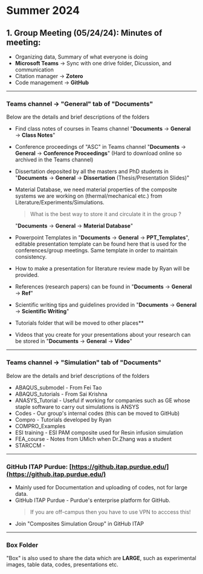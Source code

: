 # Summer 2024

## 1. Group Meeting (05/24/24): Minutes of meeting:
* Organizing data, Summary of what everyone is doing
* **Microsoft Teams** $\rightarrow$ Sync with one drive folder, Dicussion, and communication
* Citation manager $\rightarrow$ **Zotero**
* Code management $\rightarrow$ **GitHub**
___
### Teams channel $\rightarrow$ "**General**" tab of "**Documents**" 
Below are the details and brief descriptions of the folders 

* Find class notes of courses in Teams channel "**Documents** $\rightarrow$ **General** $\rightarrow$ **Class Notes**"
* Conference proceedings of "ASC" in Teams channel "**Documents** $\rightarrow$ **General** $\rightarrow$ **Conference Proceedings**" (Hard to download online so archived in the Teams channel)
* Dissertation deposited by all the masters and PhD students in "**Documents** $\rightarrow$ **General** $\rightarrow$ **Dissertation** (Thesis/Presentation Slides)"
* Material Database, we need material properties of the composite systems we are working on (thermal/mechanical etc.) from Literature/Experiments/Simulations.
  > What is the best way to store it and circulate it in the group ?
  
  "**Documents** $\rightarrow$ **General** $\rightarrow$ **Material Database**"
* Powerpoint Templates in "**Documents** $\rightarrow$ **General** $\rightarrow$ **PPT_Templates**", editable presentation template can be found here that is used for the conferences/group meetings. Same template in order to maintain consistency.
* How to make a presentation for literature review made by Ryan will be provided.
* References (research papers) can be found in "**Documents** $\rightarrow$ **General** $\rightarrow$ **Ref**"
* Scientific writing tips and guidelines provided in "**Documents** $\rightarrow$ **General** $\rightarrow$ **Scientific Writing**"
* Tutorials folder that will be moved to other places**
* Videos that you create for your presentations about your research can be stored in "**Documents** $\rightarrow$ **General** $\rightarrow$ **Video**"

___
### Teams channel $\rightarrow$ "**Simulation**" tab of "**Documents**"
Below are the details and brief descriptions of the folders 
 
* ABAQUS_submodel - From Fei Tao
* ABAQUS_tutorials - From Sai Krishna
* ANASYS_Tutorial - Useful if working for companies such as GE whose staple software to carry out simulations is ANSYS
* Codes - Our group's internal codes (this can be moved to GitHub)
* Compro - Tutorials developed by Ryan
* COMPRO_Examples
* ESI training - ESI PAM composite used for Resin infusion simulation
* FEA_course - Notes from UMich when Dr.Zhang was a student
* STARCCM -

___
### GitHub ITAP Purdue: [https://github.itap.purdue.edu/](https://github.itap.purdue.edu/)
* Mainly used for Documentation and uploading of codes, not for large data.
* GitHub ITAP Purdue - Purdue's enterprise platform for GitHub.
  > If you are off-campus then you have to use VPN to acccess this!
* Join "Composites Simulation Group" in GitHub ITAP

___
### Box Folder
"Box" is also used to share the data which are **LARGE**, such as experimental images, table data, codes, presentations etc.













